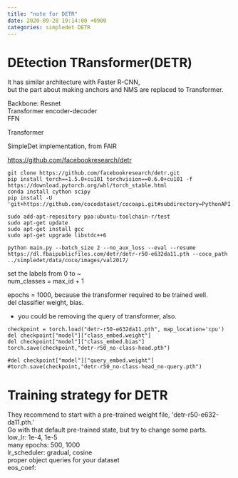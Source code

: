 ```yaml
---
title: "note for DETR"
date: 2020-09-28 19:14:00 +0900
categories: simpledet DETR
---
```


# DEtection TRansformer(DETR)

It has similar architecture with Faster R-CNN,    
but the part about making anchors and NMS are replaced to Transformer.    

Backbone: Resnet    
Transformer encoder-decoder    
FFN

Transformer

SimpleDet implementation, from FAIR

<https://github.com/facebookresearch/detr>

```
git clone https://github.com/facebookresearch/detr.git
pip install torch==1.5.0+cu101 torchvision==0.6.0+cu101 -f https://download.pytorch.org/whl/torch_stable.html
conda install cython scipy
pip install -U 'git+https://github.com/cocodataset/cocoapi.git#subdirectory=PythonAPI'

sudo add-apt-repository ppa:ubuntu-toolchain-r/test
sudo apt-get update
sudo apt-get install gcc
sudo apt-get upgrade libstdc++6

python main.py --batch_size 2 --no_aux_loss --eval --resume https://dl.fbaipublicfiles.com/detr/detr-r50-e632da11.pth --coco_path ../simpledet/data/coco/images/val2017/
```

set the labels from 0 to ~    
num_classes = max_id + 1    

epochs = 1000, because the transformer required to be trained well.    
del classifier weight, bias.    
+ you could be removing the query of transformer, also.    

```
checkpoint = torch.load("detr-r50-e632da11.pth", map_location='cpu')
del checkpoint["model"]["class_embed.weight"]
del checkpoint["model"]["class_embed.bias"]
torch.save(checkpoint,"detr-r50_no-class-head.pth")

#del checkpoint["model"]["query_embed.weight"]
#torch.save(checkpoint,"detr-r50_no-class-head_no-query.pth")
```



# Training strategy for DETR
They recommend to start with a pre-trained weight file, 'detr-r50-e632-da11.pth.'    
Go with that default pre-trained state, but try to change some parts.    
low_lr: 1e-4, 1e-5    
many epochs: 500, 1000    
lr_scheduler: gradual, cosine    
proper object queries for your dataset    
eos_coef:
